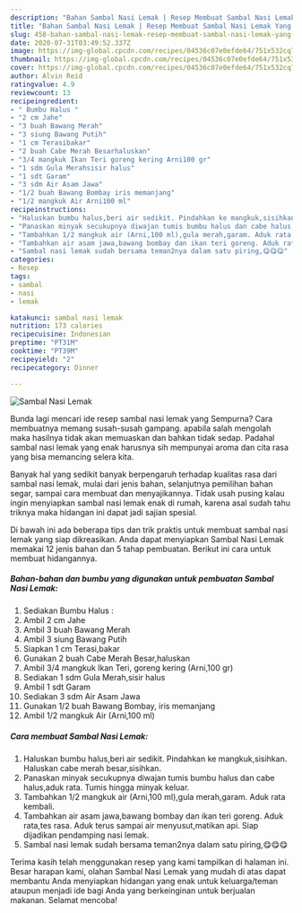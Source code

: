 ```yaml
---
description: "Bahan Sambal Nasi Lemak | Resep Membuat Sambal Nasi Lemak Yang Sedap"
title: "Bahan Sambal Nasi Lemak | Resep Membuat Sambal Nasi Lemak Yang Sedap"
slug: 458-bahan-sambal-nasi-lemak-resep-membuat-sambal-nasi-lemak-yang-sedap
date: 2020-07-31T03:49:52.337Z
image: https://img-global.cpcdn.com/recipes/04536c07e0efde64/751x532cq70/sambal-nasi-lemak-foto-resep-utama.jpg
thumbnail: https://img-global.cpcdn.com/recipes/04536c07e0efde64/751x532cq70/sambal-nasi-lemak-foto-resep-utama.jpg
cover: https://img-global.cpcdn.com/recipes/04536c07e0efde64/751x532cq70/sambal-nasi-lemak-foto-resep-utama.jpg
author: Alvin Reid
ratingvalue: 4.9
reviewcount: 13
recipeingredient:
- " Bumbu Halus "
- "2 cm Jahe"
- "3 buah Bawang Merah"
- "3 siung Bawang Putih"
- "1 cm Terasibakar"
- "2 buah Cabe Merah Besarhaluskan"
- "3/4 mangkuk Ikan Teri goreng kering Arni100 gr"
- "1 sdm Gula Merahsisir halus"
- "1 sdt Garam"
- "3 sdm Air Asam Jawa"
- "1/2 buah Bawang Bombay iris memanjang"
- "1/2 mangkuk Air Arni100 ml"
recipeinstructions:
- "Haluskan bumbu halus,beri air sedikit. Pindahkan ke mangkuk,sisihkan. Haluskan cabe merah besar,sisihkan."
- "Panaskan minyak secukupnya diwajan tumis bumbu halus dan cabe halus,aduk rata. Tumis hingga minyak keluar."
- "Tambahkan 1/2 mangkuk air (Arni,100 ml),gula merah,garam. Aduk rata kembali."
- "Tambahkan air asam jawa,bawang bombay dan ikan teri goreng. Aduk rata,tes rasa. Aduk terus sampai air menyusut,matikan api. Siap dijadikan pendamping nasi lemak."
- "Sambal nasi lemak sudah bersama teman2nya dalam satu piring,😋😋😋"
categories:
- Resep
tags:
- sambal
- nasi
- lemak

katakunci: sambal nasi lemak 
nutrition: 173 calories
recipecuisine: Indonesian
preptime: "PT31M"
cooktime: "PT39M"
recipeyield: "2"
recipecategory: Dinner

---
```



![Sambal Nasi Lemak](https://img-global.cpcdn.com/recipes/04536c07e0efde64/751x532cq70/sambal-nasi-lemak-foto-resep-utama.jpg)

Bunda lagi mencari ide resep sambal nasi lemak yang Sempurna? Cara membuatnya memang susah-susah gampang. apabila salah mengolah maka hasilnya tidak akan memuaskan dan bahkan tidak sedap. Padahal sambal nasi lemak yang enak harusnya sih mempunyai aroma dan cita rasa yang bisa memancing selera kita.

Banyak hal yang sedikit banyak berpengaruh terhadap kualitas rasa dari sambal nasi lemak, mulai dari jenis bahan, selanjutnya pemilihan bahan segar, sampai cara membuat dan menyajikannya. Tidak usah pusing kalau ingin menyiapkan sambal nasi lemak enak di rumah, karena asal sudah tahu triknya maka hidangan ini dapat jadi sajian spesial.




Di bawah ini ada beberapa tips dan trik praktis untuk membuat sambal nasi lemak yang siap dikreasikan. Anda dapat menyiapkan Sambal Nasi Lemak memakai 12 jenis bahan dan 5 tahap pembuatan. Berikut ini cara untuk membuat hidangannya.

<!--inarticleads1-->

##### Bahan-bahan dan bumbu yang digunakan untuk pembuatan Sambal Nasi Lemak:

1. Sediakan  Bumbu Halus :
1. Ambil 2 cm Jahe
1. Ambil 3 buah Bawang Merah
1. Ambil 3 siung Bawang Putih
1. Siapkan 1 cm Terasi,bakar
1. Gunakan 2 buah Cabe Merah Besar,haluskan
1. Ambil 3/4 mangkuk Ikan Teri, goreng kering (Arni,100 gr)
1. Sediakan 1 sdm Gula Merah,sisir halus
1. Ambil 1 sdt Garam
1. Sediakan 3 sdm Air Asam Jawa
1. Gunakan 1/2 buah Bawang Bombay, iris memanjang
1. Ambil 1/2 mangkuk Air (Arni,100 ml)




<!--inarticleads2-->

##### Cara membuat Sambal Nasi Lemak:

1. Haluskan bumbu halus,beri air sedikit. Pindahkan ke mangkuk,sisihkan. Haluskan cabe merah besar,sisihkan.
1. Panaskan minyak secukupnya diwajan tumis bumbu halus dan cabe halus,aduk rata. Tumis hingga minyak keluar.
1. Tambahkan 1/2 mangkuk air (Arni,100 ml),gula merah,garam. Aduk rata kembali.
1. Tambahkan air asam jawa,bawang bombay dan ikan teri goreng. Aduk rata,tes rasa. Aduk terus sampai air menyusut,matikan api. Siap dijadikan pendamping nasi lemak.
1. Sambal nasi lemak sudah bersama teman2nya dalam satu piring,😋😋😋




Terima kasih telah menggunakan resep yang kami tampilkan di halaman ini. Besar harapan kami, olahan Sambal Nasi Lemak yang mudah di atas dapat membantu Anda menyiapkan hidangan yang enak untuk keluarga/teman ataupun menjadi ide bagi Anda yang berkeinginan untuk berjualan makanan. Selamat mencoba!
